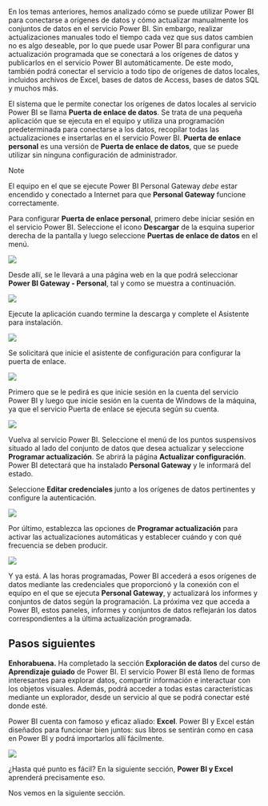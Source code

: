 En los temas anteriores, hemos analizado cómo se puede utilizar Power BI para conectarse a orígenes de datos y cómo actualizar manualmente los conjuntos de datos en el servicio Power BI. Sin embargo, realizar actualizaciones manuales todo el tiempo cada vez que sus datos cambien no es algo deseable, por lo que puede usar Power BI para configurar una actualización programada que se conectará a los orígenes de datos y publicarlos en el servicio Power BI automáticamente. De este modo, también podrá conectar el servicio a todo tipo de orígenes de datos locales, incluidos archivos de Excel, bases de datos de Access, bases de datos SQL y muchos más.

El sistema que le permite conectar los orígenes de datos locales al servicio Power BI se llama **Puerta de enlace de datos**. Se trata de una pequeña aplicación que se ejecuta en el equipo y utiliza una programación predeterminada para conectarse a los datos, recopilar todas las actualizaciones e insertarlas en el servicio Power BI. **Puerta de enlace personal** es una versión de **Puerta de enlace de datos**, que se puede utilizar sin ninguna configuración de administrador.

>[!NOTE]
>El equipo en el que se ejecute Power BI Personal Gateway *debe* estar encendido y conectado a Internet para que **Personal Gateway** funcione correctamente.
> 

Para configurar **Puerta de enlace personal**, primero debe iniciar sesión en el servicio Power BI. Seleccione el icono **Descargar** de la esquina superior derecha de la pantalla y luego seleccione **Puertas de enlace de datos** en el menú.

![](media/4-6-install-configure-personal-gateway/4-6_1b.png)

Desde allí, se le llevará a una página web en la que podrá seleccionar **Power BI Gateway - Personal**, tal y como se muestra a continuación.

![](media/4-6-install-configure-personal-gateway/4-6_2b.png)

Ejecute la aplicación cuando termine la descarga y complete el Asistente para instalación.

![](media/4-6-install-configure-personal-gateway/4-6_3a.png)

Se solicitará que inicie el asistente de configuración para configurar la puerta de enlace.

![](media/4-6-install-configure-personal-gateway/4-6_3b.png)

Primero que se le pedirá es que inicie sesión en la cuenta del servicio Power BI y luego que inicie sesión en la cuenta de Windows de la máquina, ya que el servicio Puerta de enlace se ejecuta según su cuenta.

![](media/4-6-install-configure-personal-gateway/4-6_3c.png)

Vuelva al servicio Power BI. Seleccione el menú de los puntos suspensivos situado al lado del conjunto de datos que desea actualizar y seleccione **Programar actualización**. Se abrirá la página **Actualizar configuración**. Power BI detectará que ha instalado **Personal Gateway** y le informará del estado.

Seleccione **Editar credenciales** junto a los orígenes de datos pertinentes y configure la autenticación.

![](media/4-6-install-configure-personal-gateway/4-6_6.png)

Por último, establezca las opciones de **Programar actualización** para activar las actualizaciones automáticas y establecer cuándo y con qué frecuencia se deben producir.

![](media/4-6-install-configure-personal-gateway/4-6_7.png)

Y ya está. A las horas programadas, Power BI accederá a esos orígenes de datos mediante las credenciales que proporcionó y la conexión con el equipo en el que se ejecuta **Personal Gateway**, y actualizará los informes y conjuntos de datos según la programación. La próxima vez que acceda a Power BI, estos paneles, informes y conjuntos de datos reflejarán los datos correspondientes a la última actualización programada.

## <a name="next-steps"></a>Pasos siguientes
**Enhorabuena.** Ha completado la sección **Exploración de datos** del curso de **Aprendizaje guiado** de Power BI. El servicio Power BI está lleno de formas interesantes para explorar datos, compartir información e interactuar con los objetos visuales. Además, podrá acceder a todas estas características mediante un explorador, desde un servicio al que se podrá conectar esté donde esté.

Power BI cuenta con famoso y eficaz aliado: **Excel**. Power BI y Excel están diseñados para funcionar bien juntos: sus libros se sentirán como en casa en Power BI y podrá importarlos allí fácilmente.

![](media/4-6-install-configure-personal-gateway/5-1_1.png)

¿Hasta qué punto es fácil? En la siguiente sección, **Power BI y Excel** aprenderá precisamente eso.

Nos vemos en la siguiente sección.

